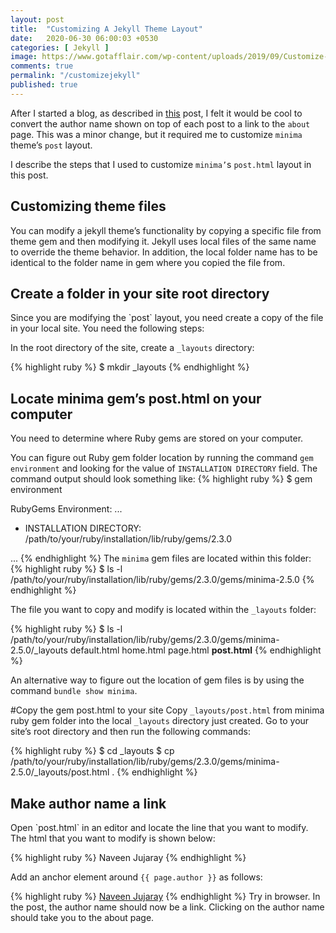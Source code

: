 ```yaml
---
layout: post
title:  "Customizing A Jekyll Theme Layout"
date:   2020-06-30 06:00:03 +0530
categories: [ Jekyll ]
image: https://www.gotafflair.com/wp-content/uploads/2019/09/Customize-Your-Website.jpg
comments: true
permalink: "/customizejekyll"
published: true
---
```

After I started a blog, as described in [this][this] post, I felt it would be cool to convert the author name shown on top of each post to a link to the `about` page. This was a minor change, but it required me to customize `minima` theme’s `post` layout.

I describe the steps that I used to customize `minima’`s `post.html` layout in this post.
<h2>Customizing theme files</h2>

You can modify a jekyll theme’s functionality by copying a specific file from theme gem and then modifying it. Jekyll uses local files of the same name to override the theme behavior. In addition, the local folder name has to be identical to the folder name in gem where you copied the file from.

<h2>Create a folder in your site root directory</h2>
Since you are modifying the `post` layout, you need create a copy of the file in your local site. You need the following steps:

In the root directory of the site, create a `_layouts` directory:

{% highlight ruby %}
$ mkdir _layouts
{% endhighlight %}

<h2>Locate minima gem’s post.html on your computer</h2>
You need to determine where Ruby gems are stored on your computer.

You can figure out Ruby gem folder location by running the command `gem environment` and looking for the value of `INSTALLATION DIRECTORY` field. The command output should look something like:
{% highlight ruby %}
$ gem environment

RubyGems Environment:
  ...

  - INSTALLATION DIRECTORY: /path/to/your/ruby/installation/lib/ruby/gems/2.3.0

  ...
{% endhighlight %}
The `minima` gem files are located within this folder:
{% highlight ruby %}
$ ls -l /path/to/your/ruby/installation/lib/ruby/gems/2.3.0/gems/minima-2.5.0
{% endhighlight %}

The file you want to copy and modify is located within the `_layouts` folder:

{% highlight ruby %}
$ ls -l /path/to/your/ruby/installation/lib/ruby/gems/2.3.0/gems/minima-2.5.0/_layouts
default.html
home.html
page.html
<b>post.html</b>
{% endhighlight %}

An alternative way to figure out the location of gem files is by using the command `bundle show minima`.

#Copy the gem post.html to your site
Copy `_layouts/post.html` from minima ruby gem folder into the local `_layouts` directory just created. Go to your site’s root directory and then run the following commands:

{% highlight ruby %}
$ cd _layouts
$ cp /path/to/your/ruby/installation/lib/ruby/gems/2.3.0/gems/minima-2.5.0/_layouts/post.html .
{% endhighlight %}

<h2>Make author name a link</h2>
Open `post.html` in an editor and locate the line that you want to modify. The html that you want to modify is shown below:

{% highlight ruby %}
<span itemprop="author" itemscope itemtype="http://schema.org/Person"><span class="p-author h-card" itemprop="name">Naveen Jujaray</span></span>
{% endhighlight %}

Add an anchor element around `{{ page.author }}` as follows:

{% highlight ruby %}
<span itemprop="author" itemscope itemtype="http://schema.org/Person"><span class="p-author h-card" itemprop="name"><a href="/about.html">Naveen Jujaray</a></span></span>
{% endhighlight %}
Try in browser. In the post, the author name should now be a link. Clicking on the author name should take you to the about page.

[this]: https://njblog.onrender.com/jekyll/update/2020/06/29/Build-A-Blog-Using-Jekyll.html